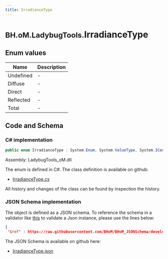 ```yaml
---
title: IrradianceType
---
```


# <small>BH.oM.LadybugTools.</small>**IrradianceType**



## Enum values

| Name            | Description                                                    |
|-----------------|----------------------------------------------------------------|
| Undefined |  -  |
| Diffuse |  -  |
| Direct |  -  |
| Reflected |  -  |
| Total |  -  |


## Code and Schema

### C# implementation

``` C# title="C#"
public enum IrradianceType : System.Enum, System.ValueType, System.IComparable, System.ISpanFormattable, System.IFormattable, System.IConvertible
```

Assembly: LadybugTools_oM.dll

The enum is defined in C#. The class definition is available on github:

- [IrradianceType.cs](https://github.com/BHoM/LadybugTools_Toolkit/blob/develop/LadybugTools_oM/Enum\IrradianceType.cs)

All history and changes of the class can be found by inspection the history.
### JSON Schema implementation

The object is defined as a JSON schema. To reference the schema in a validator like [this](https://www.jsonschemavalidator.net/) to validate a Json instance, please use the lines below:

``` json title="JSON Schema"
{
 "$ref" : https://raw.githubusercontent.com/BHoM/BHoM_JSONSchema/develop/LadybugTools_oM/IrradianceType.json}
```

The JSON Schema is available on github here:

- [IrradianceType.json](https://github.com/BHoM/BHoM_JSONSchema/blob/develop/LadybugTools_oM/IrradianceType.json)
